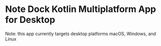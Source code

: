 # Note Dock Kotlin Multiplatform App for Desktop 

Note: this app currently targets desktop platforms macOS, Windows, and Linux 
